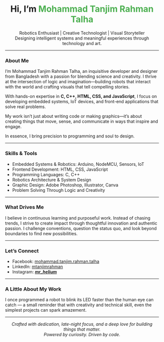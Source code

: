<h1 align="center">Hi, I’m <span style="color:#4CAF50;">Mohammad Tanjim Rahman Talha</span></h1>

<p align="center">
  Robotics Enthusiast | Creative Technologist | Visual Storyteller<br/>
  Designing intelligent systems and meaningful experiences through technology and art.
</p>

---

### About Me

I’m Mohammad Tanjim Rahman Talha, an inquisitive developer and designer from Bangladesh with a passion for blending science and creativity. I thrive at the intersection of logic and imagination—building robots that interact with the world and crafting visuals that tell compelling stories.

With hands-on expertise in **C, C++, HTML, CSS, and JavaScript**, I focus on developing embedded systems, IoT devices, and front-end applications that solve real problems.

My work isn’t just about writing code or making graphics—it’s about creating things that move, sense, and communicate in ways that inspire and engage.

In essence, I bring precision to programming and soul to design.

---

### Skills & Tools

- Embedded Systems & Robotics: Arduino, NodeMCU, Sensors, IoT  
- Frontend Development: HTML, CSS, JavaScript  
- Programming Languages: C, C++  
- Robotics Architecture & System Design  
- Graphic Design: Adobe Photoshop, Illustrator, Canva  
- Problem Solving Through Logic and Creativity

---

### What Drives Me

I believe in continuous learning and purposeful work. Instead of chasing trends, I strive to create impact through thoughtful innovation and authentic passion. I challenge conventions, question the status quo, and look beyond boundaries to find new possibilities.

---

### Let’s Connect

- Facebook: [mohammad.tanjim.rahman.talha](https://www.facebook.com/mohammad.tanjim.rahman.talha)  
- LinkedIn: [mtanjimrahman](https://www.linkedin.com/in/mtanjimrahman/)  
- Instagram: [_____mr_helium_____](https://www.instagram.com/_____mr_helium_____/)

---

### A Little About My Work

I once programmed a robot to blink its LED faster than the human eye can catch — a small reminder that with creativity and technical skill, even the simplest projects can spark amazement.

---

<p align="center">
  <em>Crafted with dedication, late-night focus, and a deep love for building things that matter.<br/>
  Powered by curiosity. Driven by code.</em>
</p>
